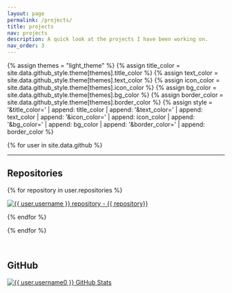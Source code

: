 ```yaml
---
layout: page
permalink: /projects/
title: projects
nav: projects
description: A quick look at the projects I have been working on. 
nav_order: 3
---
```


<!-- STYLE -->
{% assign themes = "light_theme" %}
{% assign title_color = site.data.github_style.theme[themes].title_color %}
{% assign text_color = site.data.github_style.theme[themes].text_color %}
{% assign icon_color = site.data.github_style.theme[themes].icon_color %}
{% assign bg_color = site.data.github_style.theme[themes].bg_color %}
{% assign border_color = site.data.github_style.theme[themes].border_color %}
{% assign style = '&title_color=' | append: title_color | append: '&text_color=' | append: text_color | append: '&icon_color=' | append: icon_color | append: '&bg_color=' | append: bg_color | append: '&border_color=' | append: border_color %}

{% for user in site.data.github %}




<!-- <h2>Repositories</h2> -->
<hr>
<h2 id="github-repositories">Repositories</h2>


<div class="repocards">

{% for repository in user.repositories %}

<div class="repocard-single">

<a href="https://github.com/{{ user.username }}/{{ repository}}">
  <img class="repocard-img" alt="{{ user.username }} repository - {{ repository}}" src="https://github-readme-stats-1isq-6joamo805-ningding97.vercel.app/api/pin/?username={{ user.username }}&repo={{ repository}}&hide_border=true&line_height=28&theme=swift">
</a>
  
</div>

{% endfor %}

</div>

{% endfor %}

<br>
<h2>GitHub</h2>

 <div class="repocards">

<div class="repocard-single">
<a href="https://github.com/{{ user.username0 }}"><img class="repocard-img" alt="{{ user.username0 }} GitHub Stats" src="https://github-readme-stats-1isq-6joamo805-ningding97.vercel.app/api?username=ningding97&include_orgs=true&include_all_commits=true&show_icons=true&hide_border=true&show_issues=false&theme=swift&hide=prs,issues"></a>
</div></div>

<!-- 
<br>
<div class="row">
    <div class="col-sm mt-3 mt-md-0">
        <img class="img-fluid rounded z-depth-1" align="center" src="{{ '/assets/img/OPOD.png' | relative_url }}" alt="" title="example image"/>
    </div>
</div>

<div class="caption" width=700rem>
    <b>OpenPrompt</b> organizes the training process and the task formats, and <b>OpenDelta</b> conduct particular parameter-efficient optimizations.
    They can collaboratively work together to effectively and efficiently stimulate large-scale language models.
</div> -->
